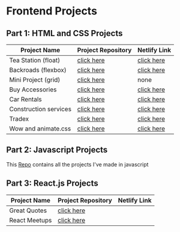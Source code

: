 # Frontend Projects

## Part 1: HTML and CSS Projects

Project Name  | Project Repository | Netlify Link
------------- | --------------- | ------------
Tea Station (float)   |[click here](https://github.com/AbdelrahmanAbdelmougeth/01-Tea-Station-Project)                             |[click here](https://chic-syrniki-a4f0ba.netlify.app/)
Backroads (flexbox)   |[click here](https://github.com/AbdelrahmanAbdelmougeth/02-Backroads-Project)                                |[click here](https://effervescent-gumdrop-29a18c.netlify.app/)
Mini Project (grid)   |[click here](https://github.com/AbdelrahmanAbdelmougeth/03-Mini-Project) | none
Buy Accessories       |[click here](https://github.com/AbdelrahmanAbdelmougeth/Frontend_Projects/tree/main/Buy%20Accessories)       |[click here](https://marvelous-cendol-9529da.netlify.app/)
Car Rentals           |[click here](https://github.com/AbdelrahmanAbdelmougeth/Frontend_Projects/tree/main/Car%20Rentals)           |[click here](https://65c8e1910d78902f87d5a233--jolly-churros-e15452.netlify.app/)
Construction services |[click here](https://github.com/AbdelrahmanAbdelmougeth/Frontend_Projects/tree/main/Construction%20Services) |[click here](https://65c8e3f25586052f2a961448--radiant-cheesecake-efd4e8.netlify.app/)
Tradex                |[click here](https://github.com/AbdelrahmanAbdelmougeth/Frontend_Projects/tree/main/Tradex%20with%20Bootstrap) |[click here](https://65c8e546cf29b62fc0ea0e2e--effortless-snickerdoodle-b4ac9f.netlify.app/)
Wow and animate.css   |[click here](https://github.com/AbdelrahmanAbdelmougeth/Frontend_Projects/tree/main/WoW%20and%20Animate.css%20Project) |[click here](https://65c8e58ab954532fb70413fb--leafy-gumdrop-4c26b4.netlify.app/)


## Part 2: Javascript Projects
This [Repo](https://github.com/AbdelrahmanAbdelmougeth/JavaScript-Projects) contains all the projects I've made in javascript

## Part 3: React.js Projects
Project Name  | Project Repository | Netlify Link
------------- | --------------- | ------------
Great Quotes  |[click here](https://github.com/AbdelrahmanAbdelmougeth/Frontend_Projects/tree/main/Great%20Quotes)                       
React Meetups |[click here](https://github.com/AbdelrahmanAbdelmougeth/Frontend_Projects/tree/main/React%20Meetups)                   
